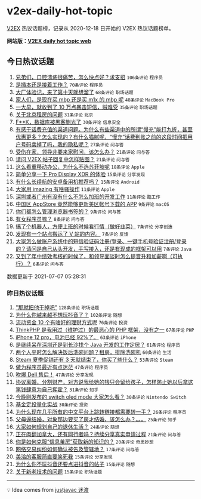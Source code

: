 # v2ex-daily-hot-topic

[V2EX](https://www.v2ex.com/) 热议话题榜，记录从 2020-12-18 日开始的 V2EX 热议话题榜单。

**网站版：[V2EX daily hot topic web](https://boojack.github.io/v2ex-daily-hot-topic-web/)**

## 今日热议话题

<!-- TODAY BEGIN -->

1. [兄弟们，口腔溃疡很痛苦，怎么快点好？求支招](https://www.v2ex.com/t/788021) `106条评论` `程序员`
1. [是插本还是接着工作？](https://www.v2ex.com/t/788002) `70条评论` `程序员`
1. [大厂体验记，来了第十天就想溜了](https://www.v2ex.com/t/788005) `68条评论` `职场话题`
1. [家人们，是现在买 mbp 还是买 m1x 的 mbp 呢](https://www.v2ex.com/t/787997) `48条评论` `MacBook Pro`
1. [一大早，就收到了 10 万点暴击短信，贼难受](https://www.v2ex.com/t/788000) `35条评论` `职场话题`
1. [关于北京租房的问题](https://www.v2ex.com/t/788017) `31条评论` `北京`
1. [F**K，数据库被黑客删光了](https://www.v2ex.com/t/788046) `30条评论` `信息安全`
1. [有感于话费充值的渠道问题。为什么有些渠道中的所谓“慢充”能打九折，甚至优惠更多？怎么实现的？有什么猫腻呢，“慢充”话费到账之前的这段时间把用户号码卖掉了吗，我的隐私呢？](https://www.v2ex.com/t/788003) `27条评论` `问与答`
1. [受伤在家，领导非要来家慰问，该怎么办？](https://www.v2ex.com/t/788037) `21条评论` `问与答`
1. [请问 V2EX 帖子回复中怎样贴图？](https://www.v2ex.com/t/788014) `21条评论` `问与答`
1. [这么看重移动办公，为什么不选苏菲坡呢](https://www.v2ex.com/t/788049) `18条评论` `Apple`
1. [简单分享一下 Pro Display XDR 的体验](https://www.v2ex.com/t/788023) `15条评论` `分享发现`
1. [有什么长续航的安卓备用机推荐吗？](https://www.v2ex.com/t/787992) `15条评论` `Android`
1. [大家用 imazing 有啥骚操作](https://www.v2ex.com/t/787998) `11条评论` `Apple`
1. [深圳或者广州有没有什么不怎么加班的开发工作](https://www.v2ex.com/t/787993) `11条评论` `酷工作`
1. [中国区 AppStore 竟然能够更新美区帐号下载的 APP](https://www.v2ex.com/t/788052) `9条评论` `macOS`
1. [你们都怎么管理浏览器书签的？](https://www.v2ex.com/t/788033) `9条评论` `问与答`
1. [有女程序员嘛？](https://www.v2ex.com/t/788031) `8条评论` `问与答`
1. [搞了个机器人，方便上班的时候看行情（做好韭菜）](https://www.v2ex.com/t/788030) `7条评论` `分享创造`
1. [发现有一个站点搬运了 V 站的内容。](https://www.v2ex.com/t/788012) `7条评论` `反馈`
1. [大家怎么做账户系统中的短信验证码注册/登录、一键手机号验证注册/登录的？请问是自己从头开发，手写接入，还是有现成的框架可以用](https://www.v2ex.com/t/787989) `7条评论` `Java`
1. [又到了年中绩效考核的时候了，和领导面谈时怎么提晋升和加薪啊（可执行）？](https://www.v2ex.com/t/788004) `6条评论` `问与答`

数据更新于 2021-07-07 05:28:31

<!-- TODAY END -->

### 昨日热议话题

<!-- YESTERDAY BEGIN -->

1. ["那就把他干掉吧"](https://www.v2ex.com/t/787776) `128条评论` `职场话题`
1. [为什么你越来越不想玩抖音了？](https://www.v2ex.com/t/787774) `102条评论` `随想`
1. [流动资金 10 个有啥好的理财方式呢](https://www.v2ex.com/t/787779) `76条评论` `投资`
1. [ThinkPHP 是我用过（维护过）的最恶心的 PHP 框架，没有之一](https://www.v2ex.com/t/787809) `67条评论` `PHP`
1. [iPhone 12 pro，电池已经 92%了。](https://www.v2ex.com/t/787765) `63条评论` `iPhone`
1. [是继续呆在深圳还是到长沙找个 Java 开发的工作定居？](https://www.v2ex.com/t/787884) `61条评论` `程序员`
1. [两个人平时怎么解决饭后洗碗问题？租房，排除洗碗机](https://www.v2ex.com/t/787920) `60条评论` `生活`
1. [Steam 夏季促销还有 3 天就结束了，你买了些什么？](https://www.v2ex.com/t/787867) `53条评论` `Steam`
1. [做为程序员最近有点迷茫](https://www.v2ex.com/t/787786) `47条评论` `程序员`
1. [吹爆 Dell 售后！](https://www.v2ex.com/t/787805) `47条评论` `分享发现`
1. [协议离婚，分割财产，对方说我给她的钱只会留给孩子，怎样防止她以后拿这笔钱肆意为自己挥霍？](https://www.v2ex.com/t/787784) `31条评论` `知乎`
1. [今晚刚发布的 switch oled mode 大家怎么看？](https://www.v2ex.com/t/787972) `30条评论` `Nintendo Switch`
1. [基金定投量化实战](https://www.v2ex.com/t/787907) `30条评论` `投资`
1. [为什么现在几乎所有的中文平台上跳转链接都需要转一手？](https://www.v2ex.com/t/787858) `26条评论` `程序员`
1. [父母逼结婚，对象那边要买了房才结婚，该怎么办？。。。](https://www.v2ex.com/t/787791) `25条评论` `知乎`
1. [大家如何规划自己的退休生活？](https://www.v2ex.com/t/787826) `24条评论` `随想`
1. [正在肉翻加拿大，还有同行者吗？持续分享真实申请过程](https://www.v2ex.com/t/787789) `21条评论` `问与答`
1. [你是如何克服“信息茧房”获取新的知识的？](https://www.v2ex.com/t/787943) `20条评论` `奇思妙想`
1. [网络交易纠纷如何确认被告及管辖地？](https://www.v2ex.com/t/787843) `17条评论` `问与答`
1. [美洽的客服简直要笑死我](https://www.v2ex.com/t/787891) `15条评论` `分享发现`
1. [为什么你不玩抖音还要点进抖音的帖子](https://www.v2ex.com/t/787854) `15条评论` `随想`
1. [关于新老技术的问题](https://www.v2ex.com/t/787796) `15条评论` `职场话题`

<!-- YESTERDAY END -->

---

💡 Idea comes from [justjavac 迷渡](https://github.com/justjavac/)
